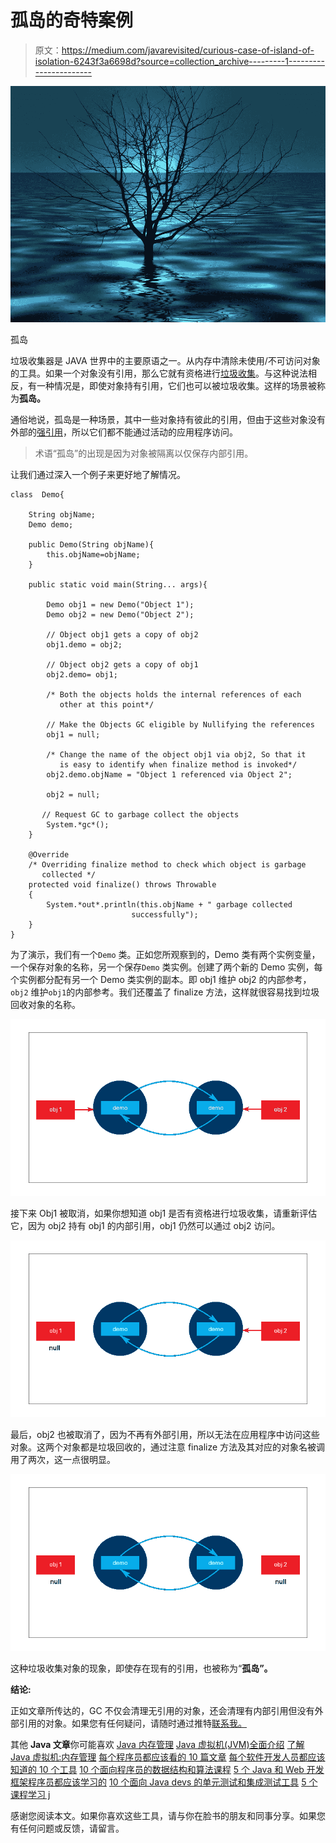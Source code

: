 # 孤岛的奇特案例

> 原文：<https://medium.com/javarevisited/curious-case-of-island-of-isolation-6243f3a6698d?source=collection_archive---------1----------------------->

![](img/ea75ce8031f70c271de73717306e0670.png)

孤岛

垃圾收集器是 JAVA 世界中的主要原语之一。从内存中清除未使用/不可访问对象的工具。如果一个对象没有引用，那么它就有资格进行[垃圾收集](https://javarevisited.blogspot.com/2011/04/garbage-collection-in-java.html#axzz4zt6jlTWS)。与这种说法相反，有一种情况是，即使对象持有引用，它们也可以被垃圾收集。这样的场景被称为**孤岛。**

通俗地说，孤岛是一种场景，其中一些对象持有彼此的引用，但由于这些对象没有外部的[强引用](https://javarevisited.blogspot.com/2014/03/difference-between-weakreference-vs-softreference-phantom-strong-reference-java.html)，所以它们都不能通过活动的应用程序访问。

> 术语“孤岛”的出现是因为对象被隔离以仅保存内部引用。

让我们通过深入一个例子来更好地了解情况。

```
class  Demo{

    String objName;
    Demo demo;

    public Demo(String objName){
        this.objName=objName;
    }

    public static void main(String... args){

        Demo obj1 = new Demo("Object 1");
        Demo obj2 = new Demo("Object 2");

        // Object obj1 gets a copy of obj2
        obj1.demo = obj2;

        // Object obj2 gets a copy of obj1
        obj2.demo= obj1;

        /* Both the objects holds the internal references of each 
           other at this point*/

        // Make the Objects GC eligible by Nullifying the references
        obj1 = null;

        /* Change the name of the object obj1 via obj2, So that it 
           is easy to identify when finalize method is invoked*/
        obj2.demo.objName = "Object 1 referenced via Object 2";

        obj2 = null;

       // Request GC to garbage collect the objects
        System.*gc*();
    }

    @Override
    /* Overriding finalize method to check which object is garbage  
       collected */
    protected void finalize() throws Throwable
    {
        System.*out*.println(this.objName + " garbage collected  
                           successfully");
    }
}
```

为了演示，我们有一个`Demo` 类。正如您所观察到的，Demo 类有两个实例变量，一个保存对象的名称，另一个保存`Demo` 类实例。创建了两个新的 Demo 实例，每个实例都分配有另一个 Demo 类实例的副本。即 obj1 维护 obj2 的内部参考，`obj2` 维护`obj1`的内部参考。我们还覆盖了 finalize 方法，这样就很容易找到垃圾回收对象的名称。

[![](img/990dc405a8b442b57dc55484dcca3829.png)](https://javarevisited.blogspot.com/2019/04/top-5-courses-to-learn-jvm-internals.html#axzz5rs7Y34VR)

接下来 Obj1 被取消，如果你想知道 obj1 是否有资格进行垃圾收集，请重新评估它，因为 obj2 持有 obj1 的内部引用，obj1 仍然可以通过 obj2 访问。

[![](img/7093fc2dec8937734e35fff9c0cb4880.png)](https://javarevisited.blogspot.com/2018/07/top-5-java-performance-tuning-books-for.html#axzz5QyVrOCeJ)

最后，obj2 也被取消了，因为不再有外部引用，所以无法在应用程序中访问这些对象。这两个对象都是垃圾回收的，通过注意 finalize 方法及其对应的对象名被调用了两次，这一点很明显。

![](img/9d3b2cea3d42c2760d5a6787c57bb73a.png)

这种垃圾收集对象的现象，即使存在现有的引用，也被称为“**孤岛”。**

**结论:**

正如文章所传达的，GC 不仅会清理无引用的对象，还会清理有内部引用但没有外部引用的对象。如果您有任何疑问，请随时通过推特[联系我。](https://twitter.com/ArunJijo36)

其他 **Java 文章**你可能喜欢
[Java 内存管理](https://click.linksynergy.com/deeplink?id=JVFxdTr9V80&mid=39197&murl=https%3A%2F%2Fwww.udemy.com%2Fjava-memory-management%2F)
[Java 虚拟机(JVM)全面介绍](https://click.linksynergy.com/deeplink?id=JVFxdTr9V80&mid=39197&murl=https%3A%2F%2Fwww.udemy.com%2Fa-comprehensive-introduction-to-java-virtual-machine-jvm%2F)
[了解 Java 虚拟机:内存管理](https://pluralsight.pxf.io/c/1193463/424552/7490?u=https%3A%2F%2Fwww.pluralsight.com%2Fcourses%2Funderstanding-java-vm-memory-management)
[每个程序员都应该看的 10 篇文章](http://javarevisited.blogspot.sg/2014/05/10-articles-every-programmer-must-read.html)
[每个软件开发人员都应该知道的 10 个工具](http://javarevisited.blogspot.sg/2018/01/10-tools-every-software-developer-know.html)
[10 个面向程序员的数据结构和算法课程](https://hackernoon.com/10-data-structure-algorithms-and-programming-courses-to-crack-any-coding-interview-e1c50b30b927)
[5 个 Java 和 Web 开发框架程序员都应该学习的](https://javarevisited.blogspot.com/2018/04/top-5-java-frameworks-to-learn-in-2018_27.html)
[10 个面向 Java devs 的单元测试和集成测试工具](https://javarevisited.blogspot.com/2018/01/10-unit-testing-and-integration-tools-for-java-programmers.html)
[5 个课程学习 j](https://javarevisited.blogspot.com/2019/04/top-5-courses-to-learn-jvm-internals.html)

感谢您阅读本文。如果你喜欢这些工具，请与你在脸书的朋友和同事分享。如果您有任何问题或反馈，请留言。